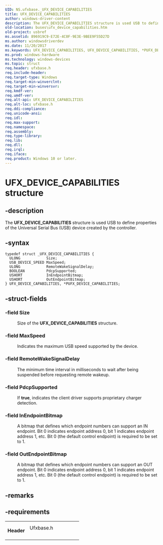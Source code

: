 ```yaml
---
UID: NS.ufxbase._UFX_DEVICE_CAPABILITIES
title: UFX_DEVICE_CAPABILITIES
author: windows-driver-content
description: The UFX_DEVICE_CAPABILITIES structure is used USB to define properties of the Universal Serial Bus (USB) device created by the controller.
old-location: buses\ufx_device_capabilities.htm
old-project: usbref
ms.assetid: 896919C9-E72E-4C0F-9E3E-9BEE9F55D27D
ms.author: windowsdriverdev
ms.date: 11/20/2017
ms.keywords: UFX_DEVICE_CAPABILITIES, UFX_DEVICE_CAPABILITIES, *PUFX_DEVICE_CAPABILITIES
ms.prod: windows-hardware
ms.technology: windows-devices
ms.topic: struct
req.header: ufxbase.h
req.include-header: 
req.target-type: Windows
req.target-min-winverclnt: 
req.target-min-winversvr: 
req.kmdf-ver: 
req.umdf-ver: 
req.alt-api: UFX_DEVICE_CAPABILITIES
req.alt-loc: ufxbase.h
req.ddi-compliance: 
req.unicode-ansi: 
req.idl: 
req.max-support: 
req.namespace: 
req.assembly: 
req.type-library: 
req.lib: 
req.dll: 
req.irql: 
req.iface: 
req.product: Windows 10 or later.
---
```


# UFX_DEVICE_CAPABILITIES structure



## -description
<p>The <b>UFX_DEVICE_CAPABILITIES</b> structure is used USB to define properties of the Universal Serial Bus (USB) device created by the controller.</p>


## -syntax

````
typedef struct _UFX_DEVICE_CAPABILITIES {
  ULONG            Size;
  USB_DEVICE_SPEED MaxSpeed;
  ULONG            RemoteWakeSignalDelay;
  BOOLEAN          PdcpSupported;
  USHORT           InEndpointBitmap;
  USHORT           OutEndpointBitmap;
} UFX_DEVICE_CAPABILITIES, *PUFX_DEVICE_CAPABILITIES;
````


## -struct-fields
<dl>

### -field <b>Size</b>

<dd>
<p>Size of the <b>UFX_DEVICE_CAPABILITIES</b> structure.</p>
</dd>

### -field <b>MaxSpeed</b>

<dd>
<p>Indicates the maximum USB speed supported by the device.</p>
</dd>

### -field <b>RemoteWakeSignalDelay</b>

<dd>
<p>The minimum time interval in milliseconds to wait after being suspended before requesting remote wakeup.</p>
</dd>

### -field <b>PdcpSupported</b>

<dd>
<p>If  <b>true</b>, indicates the client driver supports proprietary charger detection.</p>
</dd>

### -field <b>InEndpointBitmap</b>

<dd>
<p>A bitmap that defines which endpoint numbers can support an IN endpoint.  Bit 0 indicates endpoint address 0, bit 1 indicates endpoint address 1, etc.   Bit 0 (the default control endpoint) is required to be set to 1.</p>
</dd>

### -field <b>OutEndpointBitmap</b>

<dd>
<p>A bitmap that defines which endpoint numbers can support an OUT endpoint.  Bit 0 indicates endpoint address 0, bit 1 indicates endpoint address 1, etc.   Bit 0 (the default control endpoint) is required to be set to 1.</p>
</dd>
</dl>

## -remarks


## -requirements
<table>
<tr>
<th width="30%">
<p>Header</p>
</th>
<td width="70%">
<dl>
<dt>Ufxbase.h</dt>
</dl>
</td>
</tr>
</table>